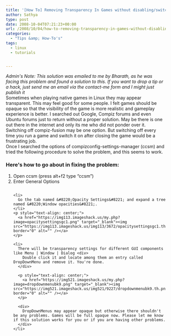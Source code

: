 ```yaml
---
title: '[How To] Removing Transparency In Games without disabling/switching off Compiz'
author: Sathya
type: post
date: 2008-10-04T07:21:23+00:00
url: /2008/10/04/how-to-removing-transparency-in-games-without-disablingswitching-off-compiz/
categories:
  - "Tips &amp; How-To's"
tags:
  - linux
  - tutorials


---
```

<div>
  <em>Admin's Note: This solution was emailed to me by Bharath, as he was facing this problem and found a solution to this. If you want to drop a tip or a hack, just send me an email via the contact-me form and I might just publish it</em>
</div>

<div>
  Sometimes when playing native games in Linux they may appear transparent. This may feel good for some people. I felt games should be opaque so that the visibility of the game is more realistic and gameplay experience is better. I searched out Google, Compiz forums and even Ubuntu forums just to return without a proper solution. May be there is one out there in the internet and only its me who did not ponder over it. Switching off compiz-fusion may be one option. But switching off every time you run a game and switch it on after closing the game would be a frustrating job.
</div>

<div>
  <!--more-->
</div>

<div>
  Once I searched the options of compizconfig-settings-manager (ccsm) and tried the following procedure to solve the problem, and this seems to work.
</div>

### Here's how to go about in fixing the problem:

<div>
  <ol>
    <li>
      Open ccsm (press alt+f2 type &#8220;ccsm&#8221;)
    </li>
    <li>
      Enter General Options
    </li>
    <p style="text-align: center;">
      <a href="https://img215.imageshack.us/my.php?image=generaloptionsmu5.png" target="_blank"><img class="aligncenter" src="https://img215.imageshack.us/img215/8900/generaloptionsmu5.th.png" border="0" alt="" /></a>
    </p>
    
    <li>
      Go the tab named &#8220;Opacity Settings&#8221; and expand a tree named &#8220;Window opacities&#8221;.
    </li>
    <p style="text-align: center;">
      <a href="https://img113.imageshack.us/my.php?image=opacitysettingsgc1.png" target="_blank"><img src="https://img113.imageshack.us/img113/3672/opacitysettingsgc1.th.png" border="0" alt="" /></a>
    </p>
    
    <li>
      There will be transparency settings for different GUI components like Menu | Window | Dialog <div>
        Double click it and locate among them an entry called DropDownMenu and remove it. You're done.
      </div>
      
      <p style="text-align: center;">
        <a href="https://img521.imageshack.us/my.php?image=dropdownmenubk9.png" target="_blank"><img src="https://img521.imageshack.us/img521/9227/dropdownmenubk9.th.png" border="0" alt="" /></a>
      </p>
      
      <div>
        DropDownMenus may appear opaque but otherwise there shouldn't be any problems. Games will be full opaque now. Please let me know if this solution works for you or if you are having other problems.
      </div>
    </li>
  </ol>
</div>
